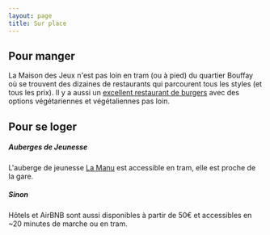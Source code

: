 ```yaml
---
layout: page
title: Sur place
---
```


## Pour manger

La Maison des Jeux n'est pas loin en tram (ou à pied) du quartier Bouffay où se trouvent des dizaines de restaurants qui parcourent tous les styles (et tous les prix).
Il y a aussi un [excellent restaurant de burgers](https://www.meltingpotesnantes.com/) avec des options végétariennes et végétaliennes pas loin.

## Pour se loger

##### Auberges de Jeunesse

L'auberge de jeunesse [La Manu](https://www.hifrance.org/auberge-de-jeunesse/nantes.html) est accessible en tram, elle est proche de la gare.

##### Sinon

Hôtels et AirBNB sont aussi disponibles à partir de 50€ et accessibles en ~20 minutes de marche ou en tram.
